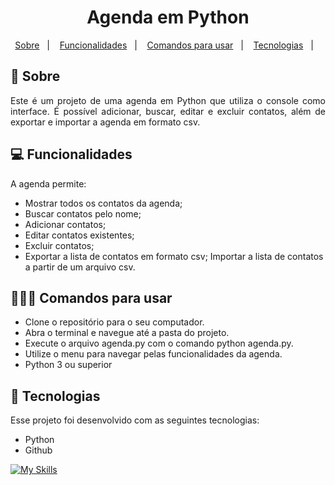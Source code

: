 <h1 align="center"> Agenda em Python</h1>

<p align="center">
  <a href="#-sobre">Sobre</a>&nbsp;&nbsp;&nbsp;|&nbsp;&nbsp;&nbsp;
  <a href="#-Funcionalidades">Funcionalidades</a>&nbsp;&nbsp;&nbsp;|&nbsp;&nbsp;&nbsp;
  <a href="#-Comandos para usar">Comandos para usar</a>&nbsp;&nbsp;&nbsp;|&nbsp;&nbsp;&nbsp;
  <a href="#-tecnologias">Tecnologias</a>&nbsp;&nbsp;&nbsp;|&nbsp;&nbsp;&nbsp;
 
</p>


## 📌 Sobre

<p align="justify">
Este é um projeto de uma agenda em Python que utiliza o console como interface. É possível adicionar, buscar, editar e excluir contatos, além de exportar e importar a agenda em formato csv.
<p align="justify">

## 💻 Funcionalidades
 
A agenda permite:

* Mostrar todos os contatos da agenda;
* Buscar contatos pelo nome;
* Adicionar contatos;
* Editar contatos existentes;
* Excluir contatos;
* Exportar a lista de contatos em formato csv;
Importar a lista de contatos a partir de um arquivo csv.

## 👩🏻‍💻 Comandos para usar
* Clone o repositório para o seu computador.
* Abra o terminal e navegue até a pasta do projeto.
* Execute o arquivo agenda.py com o comando python agenda.py.
* Utilize o menu para navegar pelas funcionalidades da agenda.
* Python 3 ou superior 


## 🚀 Tecnologias

Esse projeto foi desenvolvido com as seguintes tecnologias:

- Python
- Github

[![My Skills](https://skillicons.dev/icons?i=py,github)](https://skillicons.dev)
